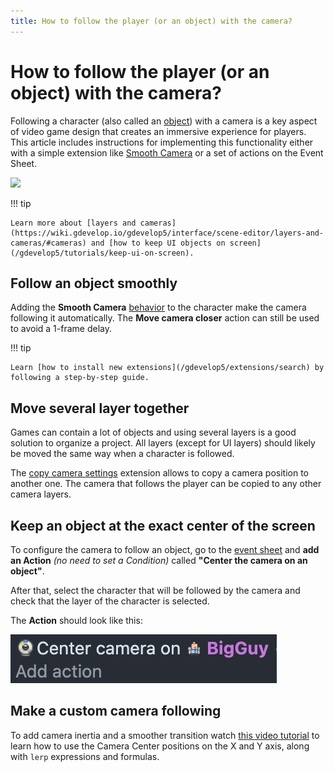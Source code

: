 ```yaml
---
title: How to follow the player (or an object) with the camera?
---
```

# How to follow the player (or an object) with the camera?

Following a character (also called an [object](https://wiki.gdevelop.io/gdevelop5/objects)) with a camera is a key aspect of video game design that creates an immersive experience for players.
This article includes instructions for implementing this functionality either with a simple extension like [Smooth Camera](https://wiki.gdevelop.io/gdevelop5/extensions/smooth-camera/reference) or a set of actions on the Event Sheet.

![](/gdevelop5/tutorials/follow-player-with-camera/follow_object_with_camera.gif)

!!! tip

    Learn more about [layers and cameras](https://wiki.gdevelop.io/gdevelop5/interface/scene-editor/layers-and-cameras/#cameras) and [how to keep UI objects on screen](/gdevelop5/tutorials/keep-ui-on-screen).


## Follow an object smoothly

Adding the **Smooth Camera** [behavior](https://wiki.gdevelop.io/gdevelop5/behaviors#adding_a_behavior_to_an_object) to the character make the camera following it automatically. The **Move camera closer** action can still be used to avoid a 1-frame delay.

!!! tip

    Learn [how to install new extensions](/gdevelop5/extensions/search) by following a step-by-step guide.


## Move several layer together

Games can contain a lot of objects and using several layers is a good solution to organize a project. All layers (except for UI layers) should likely be moved the same way when a character is followed.

The [copy camera settings](https://wiki.gdevelop.io/gdevelop5/extensions/copy-camera-settings/) extension allows to copy a camera position to another one. The camera that follows the player can be copied to any other camera layers.


## Keep an object at the exact center of the screen

To configure the camera to follow an object, go to the [event sheet](https://wiki.gdevelop.io/gdevelop5/events) and **add an Action** *(no need to set a Condition)* called **"Center the camera on an object"**.

After that, select the character that will be followed by the camera and check that the layer of the character is selected.

The **Action** should look like this:

![](pasted/20230316-155732.png)


## Make a custom camera following

To add camera inertia and a smoother transition watch [this video tutorial](https://youtu.be/yUNisggNh7s?t=84) to learn how to use the Camera Center positions on the X and Y axis, along with `lerp` expressions and formulas.
